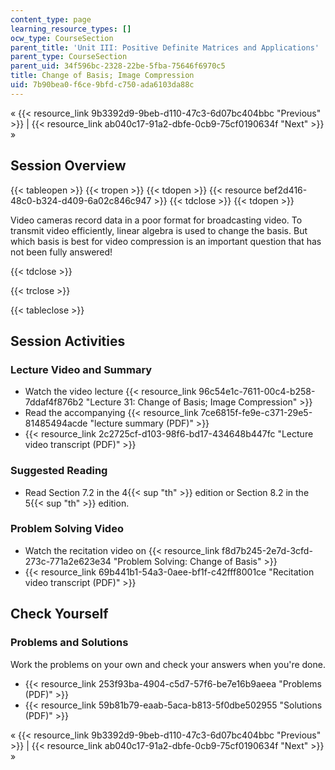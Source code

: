 ```yaml
---
content_type: page
learning_resource_types: []
ocw_type: CourseSection
parent_title: 'Unit III: Positive Definite Matrices and Applications'
parent_type: CourseSection
parent_uid: 34f596bc-2328-22be-5fba-75646f6970c5
title: Change of Basis; Image Compression
uid: 7b90bea0-f6ce-9bfd-c750-ada6103da88c
---
```


« {{< resource_link 9b3392d9-9beb-d110-47c3-6d07bc404bbc "Previous" >}} | {{< resource_link ab040c17-91a2-dbfe-0cb9-75cf0190634f "Next" >}} »

Session Overview
----------------

{{< tableopen >}}
{{< tropen >}}
{{< tdopen >}}
{{< resource bef2d416-48c0-b324-d409-6a02c846c947 >}}
{{< tdclose >}}
{{< tdopen >}}


Video cameras record data in a poor format for broadcasting video. To transmit video efficiently, linear algebra is used to change the basis. But which basis is best for video compression is an important question that has not been fully answered!


{{< tdclose >}}

{{< trclose >}}

{{< tableclose >}}

Session Activities
------------------

### Lecture Video and Summary

*   Watch the video lecture {{< resource_link 96c54e1c-7611-00c4-b258-7ddaf4f876b2 "Lecture 31: Change of Basis; Image Compression" >}}
*   Read the accompanying {{< resource_link 7ce6815f-fe9e-c371-29e5-81485494acde "lecture summary (PDF)" >}}
*   {{< resource_link 2c2725cf-d103-98f6-bd17-434648b447fc "Lecture video transcript (PDF)" >}}

### Suggested Reading

*   Read Section 7.2 in the 4{{< sup "th" >}} edition or Section 8.2 in the 5{{< sup "th" >}} edition.

### Problem Solving Video

*   Watch the recitation video on {{< resource_link f8d7b245-2e7d-3cfd-273c-771a2e623e34 "Problem Solving: Change of Basis" >}}
*   {{< resource_link 69b441b1-54a3-0aee-bf1f-c42fff8001ce "Recitation video transcript (PDF)" >}}

Check Yourself
--------------

### Problems and Solutions

Work the problems on your own and check your answers when you're done.

*   {{< resource_link 253f93ba-4904-c5d7-57f6-be7e16b9aeea "Problems (PDF)" >}}
*   {{< resource_link 59b81b79-eaab-5aca-b813-5f0dbe502955 "Solutions (PDF)" >}}

« {{< resource_link 9b3392d9-9beb-d110-47c3-6d07bc404bbc "Previous" >}} | {{< resource_link ab040c17-91a2-dbfe-0cb9-75cf0190634f "Next" >}} »